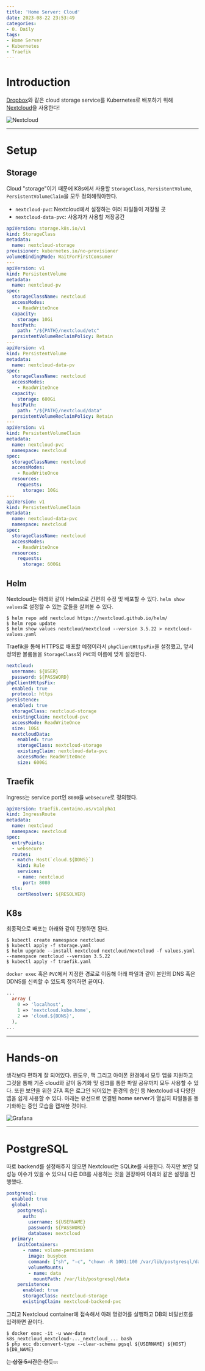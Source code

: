 ```yaml
---
title: 'Home Server: Cloud'
date: 2023-08-22 23:53:49
categories:
- 0. Daily
tags:
- Home Server
- Kubernetes
- Traefik
---
```

# Introduction

[Dropbox](https://www.dropbox.com)와 같은 cloud storage service를 Kubernetes로 배포하기 위해 [Nextcloud](https://github.com/nextcloud)을 사용한다!

![Nextcloud](/images/home-server-cloud/262398322-65cec9f6-d359-422a-8735-e5db355e4fb7.png)

<!-- More -->

---

# Setup

## Storage

Cloud "storage"이기 때문에 K8s에서 사용할 `StorageClass`, `PersistentVolume`, `PersistentVolumeClaim`을 모두 정의해줘야한다.

+ `nextcloud-pvc`: Nextcloud에서 설정하는 여러 파일들이 저장될 곳
+ `nextcloud-data-pvc`: 사용자가 사용할 저장공간

```yaml storage.yaml
apiVersion: storage.k8s.io/v1
kind: StorageClass
metadata:
  name: nextcloud-storage
provisioner: kubernetes.io/no-provisioner
volumeBindingMode: WaitForFirstConsumer
---
apiVersion: v1
kind: PersistentVolume
metadata:
  name: nextcloud-pv
spec:
  storageClassName: nextcloud
  accessModes:
    - ReadWriteOnce
  capacity:
    storage: 10Gi
  hostPath:
    path: "/${PATH}/nextcloud/etc"
  persistentVolumeReclaimPolicy: Retain
---
apiVersion: v1
kind: PersistentVolume
metadata:
  name: nextcloud-data-pv
spec:
  storageClassName: nextcloud
  accessModes:
    - ReadWriteOnce
  capacity:
    storage: 600Gi
  hostPath:
    path: "/${PATH}/nextcloud/data"
  persistentVolumeReclaimPolicy: Retain
---
apiVersion: v1
kind: PersistentVolumeClaim
metadata:
  name: nextcloud-pvc
  namespace: nextcloud
spec:
  storageClassName: nextcloud
  accessModes:
    - ReadWriteOnce
  resources:
    requests:
      storage: 10Gi
---
apiVersion: v1
kind: PersistentVolumeClaim
metadata:
  name: nextcloud-data-pvc
  namespace: nextcloud
spec:
  storageClassName: nextcloud
  accessModes:
    - ReadWriteOnce
  resources:
    requests:
      storage: 600Gi
```

## Helm

Nextcloud는 아래와 같이 Helm으로 간편히 수정 및 배포할 수 있다.
`helm show values`로 설정할 수 있는 값들을 살펴볼 수 있다.

```shell
$ helm repo add nextcloud https://nextcloud.github.io/helm/
$ helm repo update
$ helm show values nextcloud/nextcloud --version 3.5.22 > nextcloud-values.yaml
```

Traefik을 통해 HTTPS로 배포할 예정이라서 `phpClientHttpsFix`을 설정했고, 앞서 정의한 볼륨들을 `StorageClass`와 `PVC`의 이름에 맞게 설정한다.

```yaml values.yaml
nextcloud:
  username: ${USER}
  password: ${PASSWORD}
phpClientHttpsFix:
  enabled: true
  protocol: https
persistence:
  enabled: true
  storageClass: nextcloud-storage
  existingClaim: nextcloud-pvc
  accessMode: ReadWriteOnce
  size: 10Gi
  nextcloudData:
    enabled: true
    storageClass: nextcloud-storage
    existingClaim: nextcloud-data-pvc
    accessMode: ReadWriteOnce
    size: 600Gi
```

## Traefik

Ingress는 service port인 `8080`을 `websecure`로 정의했다.

```yaml traefik.yaml
apiVersion: traefik.containo.us/v1alpha1
kind: IngressRoute
metadata:
  name: nextcloud
  namespace: nextcloud
spec:
  entryPoints:
  - websecure
  routes:
  - match: Host(`cloud.${DDNS}`)
    kind: Rule
    services:
    - name: nextcloud
      port: 8080
  tls:
    certResolver: ${RESOLVER}
```

## K8s

최종적으로 배포는 아래와 같이 진행하면 된다.

```shell
$ kubectl create namespace nextcloud
$ kubectl apply -f storage.yaml
$ helm upgrade --install nextcloud nextcloud/nextcloud -f values.yaml --namespace nextcloud --version 3.5.22
$ kubectl apply -f traefik.yaml
```

`docker exec` 혹은 `PVC`에서 지정한 경로로 이동해 아래 파일과 같이 본인의 DNS 혹은 DDNS를 신뢰할 수 있도록 정의하면 끝이다.

```php etc/config/config.php
...
  array (
    0 => 'localhost',
    1 => 'nextcloud.kube.home',
    2 => 'cloud.${DDNS}',
  ),
...
```

---

# Hands-on

생각보다 편하게 잘 되어있다.
윈도우, 맥 그리고 아이폰 환경에서 모두 앱을 지원하고 그것을 통해 기존 cloud와 같이 동기화 및 링크를 통한 파일 공유까지 모두 사용할 수 있다.
또한 보안을 위한 2FA 혹은 로그인 되어있는 환경의 승인 등 Nextcloud 내 다양한 앱을 쉽게 사용할 수 있다.
아래는 유선으로 연결된 home server가 열심히 파일들을 동기화하는 중인 모습을 캡쳐한 것이다.

![Grafana](/images/home-server-cloud/262403002-c6b91e98-4146-4e52-80f3-136a215cd204.png)

---

# PostgreSQL

따로 backend를 설정해주지 않으면 Nextcloud는 SQLite를 사용한다.
하지만 보안 및 성능 이슈가 있을 수 있으니 다른 DB를 사용하는 것을 권장하여 아래와 같은 설정을 진행했다.

```yaml values.yaml
postgresql:
  enabled: true
  global:
    postgresql:
      auth:
        username: ${USERNAME}
        password: ${PASSWORD}
        database: nextcloud
  primary:
    initContainers:
      - name: volume-permissions
        image: busybox
        command: ["sh", "-c", "chown -R 1001:100 /var/lib/postgresql/data"]
        volumeMounts:
        - name: data
          mountPath: /var/lib/postgresql/data
    persistence:
      enabled: true
      storageClass: nextcloud-storage
      existingClaim: nextcloud-backend-pvc
```

그리고 Nextcloud container에 접속해서 아래 명령어를 실행하고 DB의 비밀번호를 입력하면 끝이다.

```shell
$ docker exec -it -u www-data k8s_nextcloud_nextcloud-..._nextcloud_... bash
$ php occ db:convert-type --clear-schema pgsql ${USERNAME} ${HOST} ${DB_NAME}
```

~~는 삽질 5시간은 한듯...~~